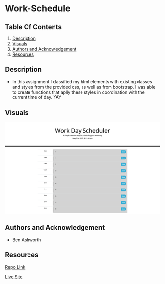 # Work-Schedule



## Table Of Contents
1. [Description](#description)
2. [Visuals](#visuals)
3. [Authors and Acknowledgement](#authors-and-acknowledgement)
4. [Resources](#resources)

## Description 
- In this assignment I classified my html elements with existing classes and styles from the provided css, as well as from bootstrap. I was able to create functions that aplly these styles in coordination with the current time of day. YAY


## Visuals
![Screen Shot](./assets/Workduler.png)

## Authors and Acknowledgement
- Ben Ashworth

## Resources
[Repo Link]() 

[Live Site]()
 
